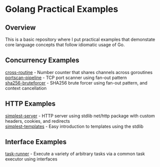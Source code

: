 # Golang Practical Examples

## Overview

This is a basic repository where I put practical examples that demonstate core language concepts that follow idiomatic usage of Go.

## Concurrency Examples
[cross-routine](/concurrency/cross-routine) - Number counter that shares channels across goroutines  
[portscan-pipeline](/concurrency/tcp-portscan) - TCP port scanner using fan-out pattern  
[sha256-bruteforcer](/concurrency/sha256-bruteforcer) - SHA256 brute forcer using fan-out pattern, and context cancellation  

## HTTP Examples
[simplest-server](/http/simplest-server) - HTTP server using stdlib net/http package with custom headers, cookies, and redirects  
[simplest-templates](/http/simplest-templates) - Easy introduction to templates using the stdlib  

## Interface Examples
[task-runner](/interfaces/task-runner) - Execute a variety of arbitrary tasks via a common task executor using interfaces  
